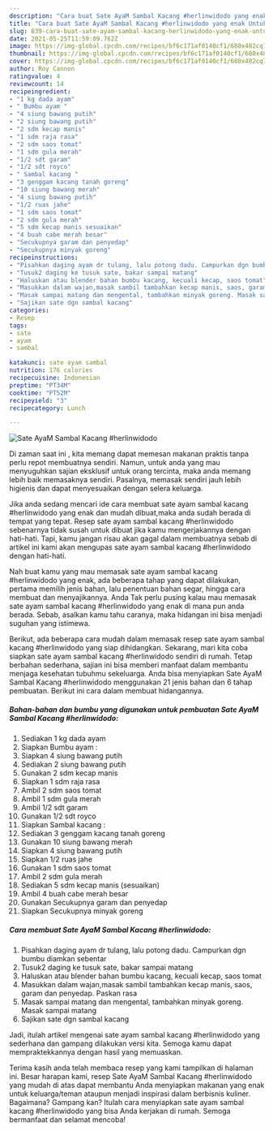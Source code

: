 ```yaml
---
description: "Cara buat Sate AyaM Sambal Kacang #herlinwidodo yang enak Untuk Jualan"
title: "Cara buat Sate AyaM Sambal Kacang #herlinwidodo yang enak Untuk Jualan"
slug: 839-cara-buat-sate-ayam-sambal-kacang-herlinwidodo-yang-enak-untuk-jualan
date: 2021-05-25T11:59:09.762Z
image: https://img-global.cpcdn.com/recipes/bf6c171af0140cf1/680x482cq70/sate-ayam-sambal-kacang-herlinwidodo-foto-resep-utama.jpg
thumbnail: https://img-global.cpcdn.com/recipes/bf6c171af0140cf1/680x482cq70/sate-ayam-sambal-kacang-herlinwidodo-foto-resep-utama.jpg
cover: https://img-global.cpcdn.com/recipes/bf6c171af0140cf1/680x482cq70/sate-ayam-sambal-kacang-herlinwidodo-foto-resep-utama.jpg
author: Roy Cannon
ratingvalue: 4
reviewcount: 14
recipeingredient:
- "1 kg dada ayam"
- " Bumbu ayam "
- "4 siung bawang putih"
- "2 siung bawang putih"
- "2 sdm kecap manis"
- "1 sdm raja rasa"
- "2 sdm saos tomat"
- "1 sdm gula merah"
- "1/2 sdt garam"
- "1/2 sdt royco"
- " Sambal kacang "
- "3 genggam kacang tanah goreng"
- "10 siung bawang merah"
- "4 siung bawang putih"
- "1/2 ruas jahe"
- "1 sdm saos tomat"
- "2 sdm gula merah"
- "5 sdm kecap manis sesuaikan"
- "4 buah cabe merah besar"
- "Secukupnya garam dan penyedap"
- "Secukupnya minyak goreng"
recipeinstructions:
- "Pisahkan daging ayam dr tulang, lalu potong dadu. Campurkan dgn bumbu diamkan sebentar"
- "Tusuk2 daging ke tusuk sate, bakar sampai matang"
- "Haluskan atau blender bahan bumbu kacang, kecuali kecap, saos tomat"
- "Masukkan dalam wajan,masak sambil tambahkan kecap manis, saos, garam dan penyedap. Paskan rasa"
- "Masak sampai matang dan mengental, tambahkan minyak goreng. Masak sampai matang"
- "Sajikan sate dgn sambal kacang"
categories:
- Resep
tags:
- sate
- ayam
- sambal

katakunci: sate ayam sambal 
nutrition: 176 calories
recipecuisine: Indonesian
preptime: "PT34M"
cooktime: "PT52M"
recipeyield: "3"
recipecategory: Lunch

---
```



![Sate AyaM Sambal Kacang #herlinwidodo](https://img-global.cpcdn.com/recipes/bf6c171af0140cf1/680x482cq70/sate-ayam-sambal-kacang-herlinwidodo-foto-resep-utama.jpg)

Di zaman  saat ini , kita memang dapat memesan makanan praktis tanpa perlu repot membuatnya sendiri. Namun, untuk anda yang mau menyuguhkan sajian eksklusif untuk orang tercinta, maka anda memang lebih baik memasaknya sendiri. Pasalnya, memasak sendiri jauh lebih higienis dan dapat menyesuaikan dengan selera keluarga.

Jika anda sedang mencari ide cara membuat sate ayam sambal kacang #herlinwidodo yang enak dan mudah dibuat,maka anda sudah berada di tempat yang tepat. Resep sate ayam sambal kacang #herlinwidodo  sebenarnya tidak susah untuk dibuat jika kamu mengerjakannya dengan hati-hati. Tapi, kamu jangan risau akan gagal dalam membuatnya 
sebab di artikel ini kami akan mengupas sate ayam sambal kacang #herlinwidodo dengan hati-hati.  



Nah buat kamu yang mau memasak sate ayam sambal kacang #herlinwidodo yang enak, ada beberapa tahap yang dapat dilakukan, pertama memilih jenis bahan, lalu penentuan bahan segar, hingga cara membuat dan menyajikannya. Anda Tak perlu pusing kalau mau memasak sate ayam sambal kacang #herlinwidodo yang enak di mana pun anda berada. Sebab, asalkan kamu  tahu caranya, maka hidangan ini bisa menjadi suguhan yang istimewa.

Berikut, ada beberapa cara mudah dalam memasak resep sate ayam sambal kacang #herlinwidodo yang siap dihidangkan. Sekarang, mari kita coba siapkan sate ayam sambal kacang #herlinwidodo sendiri di rumah. Tetap berbahan sederhana, sajian ini bisa memberi manfaat dalam membantu menjaga kesehatan tubuhmu sekeluarga. Anda bisa menyiapkan Sate AyaM Sambal Kacang #herlinwidodo menggunakan 21 jenis bahan dan 6 tahap pembuatan. Berikut ini cara dalam membuat hidangannya.

<!--inarticleads1-->

##### Bahan-bahan dan bumbu yang digunakan untuk pembuatan Sate AyaM Sambal Kacang #herlinwidodo:

1. Sediakan 1 kg dada ayam
1. Siapkan  Bumbu ayam :
1. Siapkan 4 siung bawang putih
1. Sediakan 2 siung bawang putih
1. Gunakan 2 sdm kecap manis
1. Siapkan 1 sdm raja rasa
1. Ambil 2 sdm saos tomat
1. Ambil 1 sdm gula merah
1. Ambil 1/2 sdt garam
1. Gunakan 1/2 sdt royco
1. Siapkan  Sambal kacang :
1. Sediakan 3 genggam kacang tanah goreng
1. Gunakan 10 siung bawang merah
1. Siapkan 4 siung bawang putih
1. Siapkan 1/2 ruas jahe
1. Gunakan 1 sdm saos tomat
1. Ambil 2 sdm gula merah
1. Sediakan 5 sdm kecap manis (sesuaikan)
1. Ambil 4 buah cabe merah besar
1. Gunakan Secukupnya garam dan penyedap
1. Siapkan Secukupnya minyak goreng




<!--inarticleads2-->

##### Cara membuat Sate AyaM Sambal Kacang #herlinwidodo:

1. Pisahkan daging ayam dr tulang, lalu potong dadu. Campurkan dgn bumbu diamkan sebentar
1. Tusuk2 daging ke tusuk sate, bakar sampai matang
1. Haluskan atau blender bahan bumbu kacang, kecuali kecap, saos tomat
1. Masukkan dalam wajan,masak sambil tambahkan kecap manis, saos, garam dan penyedap. Paskan rasa
1. Masak sampai matang dan mengental, tambahkan minyak goreng. Masak sampai matang
1. Sajikan sate dgn sambal kacang




Jadi, itulah artikel mengenai  sate ayam sambal kacang #herlinwidodo  yang sederhana dan gampang dilakukan versi kita. Semoga kamu dapat mempraktekkannya dengan hasil yang memuaskan. 

Terima kasih anda telah membaca resep yang kami tampilkan di halaman ini. Besar harapan kami, resep  Sate AyaM Sambal Kacang #herlinwidodo yang mudah di atas dapat membantu Anda menyiapkan makanan yang enak untuk keluarga/teman ataupun menjadi inspirasi dalam berbisnis kuliner. Bagaimana? Gampang kan? Itulah cara menyiapkan sate ayam sambal kacang #herlinwidodo yang bisa Anda kerjakan di rumah. Semoga bermanfaat dan selamat mencoba!

